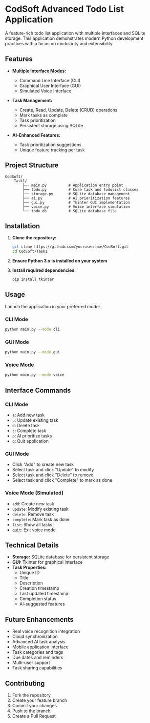 # CodSoft Advanced Todo List Application

A feature-rich todo list application with multiple interfaces and SQLite storage. This application demonstrates modern Python development practices with a focus on modularity and extensibility.

## Features

- **Multiple Interface Modes:**
  - Command Line Interface (CLI)
  - Graphical User Interface (GUI)
  - Simulated Voice Interface

- **Task Management:**
  - Create, Read, Update, Delete (CRUD) operations
  - Mark tasks as complete
  - Task prioritization
  - Persistent storage using SQLite

- **AI-Enhanced Features:**
  - Task prioritization suggestions
  - Unique feature tracking per task

## Project Structure

```
CodSoft/ 
    Task1/      
        ├── main.py          # Application entry point 
        ├── todo.py          # Core task and todolist classes 
        ├── storage.py       # SQLite database management 
        ├── ai.py            # AI prioritization features 
        ├── gui.py           # Tkinter GUI implementation 
        ├── voice.py         # Voice interface simulation 
        └── todo.db          # SQLite database file
```

## Installation

1. **Clone the repository:**
    ```bash
    git clone https://github.com/yourusername/CodSoft.git
    cd CodSoft/Task1
    ```

2. **Ensure Python 3.x is installed on your system**

3. **Install required dependencies:**
    ```bash
    pip install tkinter
    ```

## Usage

Launch the application in your preferred mode:

### CLI Mode
```bash
python main.py --mode cli
```

### GUI Mode
```bash
python main.py --mode gui
```

### Voice Mode
```bash
python main.py --mode voice
```

## Interface Commands

### CLI Mode
- `a`: Add new task
- `u`: Update existing task
- `d`: Delete task
- `c`: Complete task
- `p`: AI prioritize tasks
- `q`: Quit application

### GUI Mode
- Click "Add" to create new task
- Select task and click "Update" to modify
- Select task and click "Delete" to remove
- Select task and click "Complete" to mark as done

### Voice Mode (Simulated)
- `add`: Create new task
- `update`: Modify existing task
- `delete`: Remove task
- `complete`: Mark task as done
- `list`: Show all tasks
- `quit`: Exit voice mode

## Technical Details

- **Storage:** SQLite database for persistent storage
- **GUI:** Tkinter for graphical interface
- **Task Properties:**
  - Unique ID
  - Title
  - Description
  - Creation timestamp
  - Last updated timestamp
  - Completion status
  - AI-suggested features

## Future Enhancements

- Real voice recognition integration
- Cloud synchronization
- Advanced AI task analysis
- Mobile application interface
- Task categories and tags
- Due dates and reminders
- Multi-user support
- Task sharing capabilities

## Contributing

1. Fork the repository
2. Create your feature branch
3. Commit your changes
4. Push to the branch
5. Create a Pull Request

<!-- BuiltByMoon9t -->


